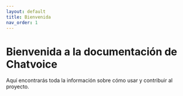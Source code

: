 ```yaml
---
layout: default
title: Bienvenida
nav_order: 1
---
```


# Bienvenida a la documentación de Chatvoice
Aquí encontrarás toda la información sobre cómo usar y contribuir al proyecto.
